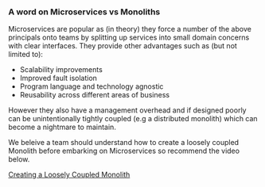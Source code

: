 ### A word on Microservices vs Monoliths

Microservices are popular as (in theory) they force a number of the above principals onto teams by splitting up services into small domain concerns with clear interfaces. They provide other advantages such as (but not limited to):

-   Scalability improvements
-   Improved fault isolation
-   Program language and technology agnostic
-   Reusability across different areas of business

However they also have a management overhead and if designed poorly can be unintentionally tightly coupled (e.g a distributed monolith) which can become a nightmare to maintain.

We beleive a team should understand how to create a loosely coupled Monolith before embarking on Microservices so recommend the video below.

[Creating a Loosely Coupled Monolith](https://www.youtube.com/watch?v=48C-RsEu0BQ)
